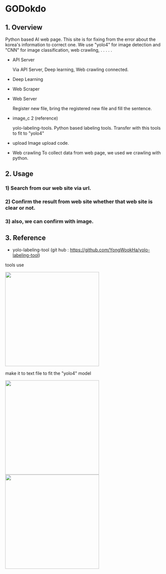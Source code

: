 # GODokdo

## 1. Overview

Python based AI web page.
This site is for fixing from the error about the korea's information to correct one.
We use "yolo4" for image detection and "CNN" for image classification, web crawling,  . . . . .

- API Server

  Via API Server, Deep learning, Web crawling connected.

- Deep Learning


- Web Scraper


- Web Server
  
  Register new file, bring the registered new file and fill the sentence.

- image_c 2 (reference)

  yolo-labeling-tools.
  Python based labeling tools.
  Transfer with this tools to fit to "yolo4"

- upload
  Image upload code.
  
- Web crawling
  To collect data from web page, we used we crawling with python.

## 2. Usage

 ### 1) Search from our web site via url.
 ### 2) Confirm the result from web site whether that web site is clear or not.
 ### 3) also, we can confirm with image.



## 3. Reference
 - yolo-labeling-tool (git hub : https://github.com/YongWookHa/yolo-labeling-tool)
 
 tools use
 
   <img src="https://user-images.githubusercontent.com/44600037/100518828-6fe5e880-31d7-11eb-90f8-03b6054f6e43.png" width="300" ></img>
 
 make it to text file to fit the "yolo4" model
 
   <img src="https://user-images.githubusercontent.com/44600037/100519111-36ae7800-31d9-11eb-96d6-e9edcc3a7133.png" width="300" ></img>
   <img src="https://user-images.githubusercontent.com/44600037/100519113-3910d200-31d9-11eb-977f-ac5ead5ad753.png" width="300" ></img>




